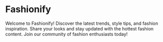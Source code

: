 # Fashionify
Welcome to Fashionify! Discover the latest trends, style tips, and fashion inspiration. Share your looks and stay updated with the hottest fashion content. Join our community of fashion enthusiasts today!
